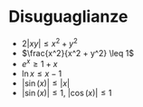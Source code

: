 # Disuguaglianze

- $2|xy| \leq x^2 + y^2$
- $\frac{x^2}{x^2 + y^2} \leq 1$
- $e^x \geq 1 + x$
- $\ln x \leq x - 1$
- $|\sin(x)| \leq |x|$
- $|\sin(x)| \leq 1$, $|\cos(x)| \leq 1$
